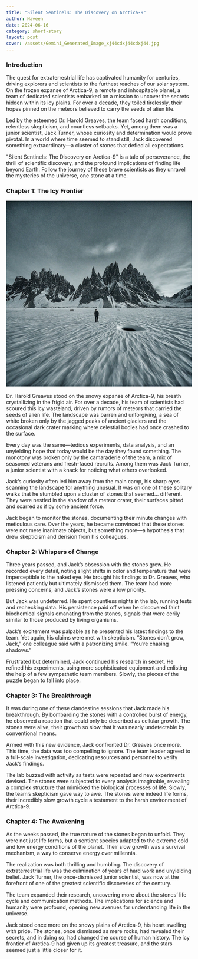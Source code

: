 ```yaml
---
title: "Silent Sentinels: The Discovery on Arctica-9"
author: Naveen
date: 2024-06-16
category: short-story
layout: post
cover: /assets/Gemini_Generated_Image_xj44cdxj44cdxj44.jpg
---
```


### Introduction

The quest for extraterrestrial life has captivated humanity for centuries, driving explorers and scientists to the furthest reaches of our solar system. On the frozen expanse of Arctica-9, a remote and inhospitable planet, a team of dedicated scientists embarked on a mission to uncover the secrets hidden within its icy plains. For over a decade, they toiled tirelessly, their hopes pinned on the meteors believed to carry the seeds of alien life.

Led by the esteemed Dr. Harold Greaves, the team faced harsh conditions, relentless skepticism, and countless setbacks. Yet, among them was a junior scientist, Jack Turner, whose curiosity and determination would prove pivotal. In a world where time seemed to stand still, Jack discovered something extraordinary—a cluster of stones that defied all expectations.

"Silent Sentinels: The Discovery on Arctica-9" is a tale of perseverance, the thrill of scientific discovery, and the profound implications of finding life beyond Earth. Follow the journey of these brave scientists as they unravel the mysteries of the universe, one stone at a time.

### Chapter 1: The Icy Frontier

![The Icy Frontier](/assets/Gemini_Generated_Image_69t67g69t67g69t6.jpg)

Dr. Harold Greaves stood on the snowy expanse of Arctica-9, his breath crystallizing in the frigid air. For over a decade, his team of scientists had scoured this icy wasteland, driven by rumors of meteors that carried the seeds of alien life. The landscape was barren and unforgiving, a sea of white broken only by the jagged peaks of ancient glaciers and the occasional dark crater marking where celestial bodies had once crashed to the surface.

Every day was the same—tedious experiments, data analysis, and an unyielding hope that today would be the day they found something. The monotony was broken only by the camaraderie of the team, a mix of seasoned veterans and fresh-faced recruits. Among them was Jack Turner, a junior scientist with a knack for noticing what others overlooked.

Jack’s curiosity often led him away from the main camp, his sharp eyes scanning the landscape for anything unusual. It was on one of these solitary walks that he stumbled upon a cluster of stones that seemed... different. They were nestled in the shadow of a meteor crater, their surfaces pitted and scarred as if by some ancient force.

Jack began to monitor the stones, documenting their minute changes with meticulous care. Over the years, he became convinced that these stones were not mere inanimate objects, but something more—a hypothesis that drew skepticism and derision from his colleagues.

### Chapter 2: Whispers of Change

Three years passed, and Jack’s obsession with the stones grew. He recorded every detail, noting slight shifts in color and temperature that were imperceptible to the naked eye. He brought his findings to Dr. Greaves, who listened patiently but ultimately dismissed them. The team had more pressing concerns, and Jack’s stones were a low priority.

But Jack was undeterred. He spent countless nights in the lab, running tests and rechecking data. His persistence paid off when he discovered faint biochemical signals emanating from the stones, signals that were eerily similar to those produced by living organisms.

Jack’s excitement was palpable as he presented his latest findings to the team. Yet again, his claims were met with skepticism. “Stones don’t grow, Jack,” one colleague said with a patronizing smile. “You’re chasing shadows.”

Frustrated but determined, Jack continued his research in secret. He refined his experiments, using more sophisticated equipment and enlisting the help of a few sympathetic team members. Slowly, the pieces of the puzzle began to fall into place.

### Chapter 3: The Breakthrough

It was during one of these clandestine sessions that Jack made his breakthrough. By bombarding the stones with a controlled burst of energy, he observed a reaction that could only be described as cellular growth. The stones were alive, their growth so slow that it was nearly undetectable by conventional means.

Armed with this new evidence, Jack confronted Dr. Greaves once more. This time, the data was too compelling to ignore. The team leader agreed to a full-scale investigation, dedicating resources and personnel to verify Jack’s findings.

The lab buzzed with activity as tests were repeated and new experiments devised. The stones were subjected to every analysis imaginable, revealing a complex structure that mimicked the biological processes of life. Slowly, the team’s skepticism gave way to awe. The stones were indeed life forms, their incredibly slow growth cycle a testament to the harsh environment of Arctica-9.

### Chapter 4: The Awakening

As the weeks passed, the true nature of the stones began to unfold. They were not just life forms, but a sentient species adapted to the extreme cold and low energy conditions of the planet. Their slow growth was a survival mechanism, a way to conserve energy over millennia.

The realization was both thrilling and humbling. The discovery of extraterrestrial life was the culmination of years of hard work and unyielding belief. Jack Turner, the once-dismissed junior scientist, was now at the forefront of one of the greatest scientific discoveries of the century.

The team expanded their research, uncovering more about the stones’ life cycle and communication methods. The implications for science and humanity were profound, opening new avenues for understanding life in the universe.

Jack stood once more on the snowy plains of Arctica-9, his heart swelling with pride. The stones, once dismissed as mere rocks, had revealed their secrets, and in doing so, had changed the course of human history. The icy frontier of Arctica-9 had given up its greatest treasure, and the stars seemed just a little closer for it.
